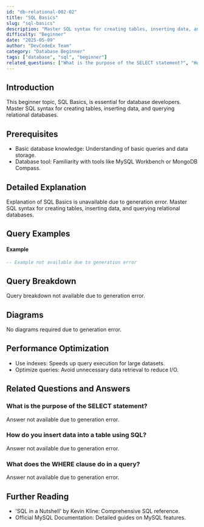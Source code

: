 ```yaml
---
id: "db-relational-002-02"
title: "SQL Basics"
slug: "sql-basics"
description: "Master SQL syntax for creating tables, inserting data, and querying relational databases."
difficulty: "Beginner"
date: "2025-05-09"
author: "DevCodeEx Team"
category: "Database Beginner"
tags: ["database", "sql", "beginner"]
related_questions: ["What is the purpose of the SELECT statement?", "How do you insert data into a table using SQL?", "What does the WHERE clause do in a query?"]
---
```


## Introduction

This beginner topic, SQL Basics, is essential for database developers. Master SQL syntax for creating tables, inserting data, and querying relational databases.

## Prerequisites

- Basic database knowledge: Understanding of basic queries and data storage.
- Database tool: Familiarity with tools like MySQL Workbench or MongoDB Compass.

## Detailed Explanation

Explanation of SQL Basics is unavailable due to generation error. Master SQL syntax for creating tables, inserting data, and querying relational databases.

## Query Examples

#### Example
```sql
-- Example not available due to generation error
```

## Query Breakdown

Query breakdown not available due to generation error.

## Diagrams

No diagrams required due to generation error.

## Performance Optimization

- Use indexes: Speeds up query execution for large datasets.
- Optimize queries: Avoid unnecessary data retrieval to reduce I/O.

## Related Questions and Answers

### What is the purpose of the SELECT statement?

Answer not available due to generation error.

### How do you insert data into a table using SQL?

Answer not available due to generation error.

### What does the WHERE clause do in a query?

Answer not available due to generation error.

## Further Reading

- 'SQL in a Nutshell' by Kevin Kline: Comprehensive SQL reference.
- Official MySQL Documentation: Detailed guides on MySQL features.